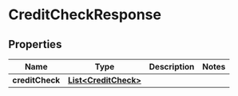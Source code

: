 # CreditCheckResponse

## Properties
Name | Type | Description | Notes
------------ | ------------- | ------------- | -------------
**creditCheck** | [**List&lt;CreditCheck&gt;**](CreditCheck.md) |  | 
